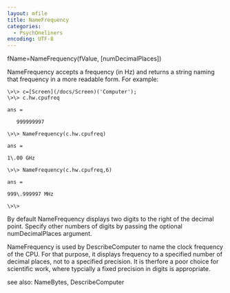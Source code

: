 ```yaml
---
layout: mfile
title: NameFrequency
categories:
  - PsychOneliners
encoding: UTF-8
---
```


fName=NameFrequency(fValue, [numDecimalPlaces])

NameFrequency accepts a frequency (in Hz) and returns a
string naming that frequency in a more readable form.  For example:

    \>\> c=[Screen](/docs/Screen)('Computer');
    \>\> c.hw.cpufreq

    ans =

       999999997

    \>\> NameFrequency(c.hw.cpufreq)

    ans =

    1\.00 GHz

    \>\> NameFrequency(c.hw.cpufreq,6)

    ans =

    999\.999997 MHz

    \>\>


By default NameFrequency displays two digits to the right of the decimal
point. Specify other numbers of digits by passing the optional
numDecimalPlaces argument.

NameFrequency is used by DescribeComputer to name the clock frequency of
the CPU. For that purpose, it displays frequency to a specified number of
decimal places, not to a specified precision.  It is therfore a poor
choice for scientific work, where typcially a fixed precision in digits
is appropriate.

see also: NameBytes, DescribeComputer